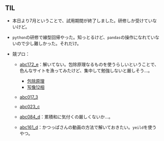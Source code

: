 ## TIL

* 本日より7月ということで、試用期間が終了しました。研修しか受けていないけど。

* `python`の研修で線型回帰やった。知っとるけど、`pandas`の操作になれていないので少し難しかった。それだけ。

* 競プロ：

  * [abc172_e](https://atcoder.jp/contests/abc172/tasks/abc172_e)：解いてない。包除原理なるものを使うらしいということで、色んなサイトを漁ってみたけど、集中して勉強しないと厳しそう...。

    * [包除原理](https://mathtrain.jp/hojo)
    * [写像12相](https://qiita.com/drken/items/f2ea4b58b0d21621bd51#3-%E7%AE%B1%E3%82%92%E5%8C%BA%E5%88%A5%E3%81%99%E3%82%8B%E5%A0%B4%E5%90%88%E3%81%AE%E6%AE%8B%E3%81%95%E3%82%8C%E3%81%9F%E9%9B%A3%E9%96%A2)

  * [abc017_3](https://atcoder.jp/contests/abc017/tasks/abc017_3)
  * [abc023_c](https://atcoder.jp/contests/abc023/tasks/abc023_c)
  * [abc084_d](https://atcoder.jp/contests/abc084/tasks/abc084_d)：累積和に気付くの厳しくないか...。
  * [abc161_d](https://atcoder.jp/contests/abc161/tasks/abc161_d)：かつっぱさんの動画の方法で解いておきたい。`yeild`を使うやつ。

